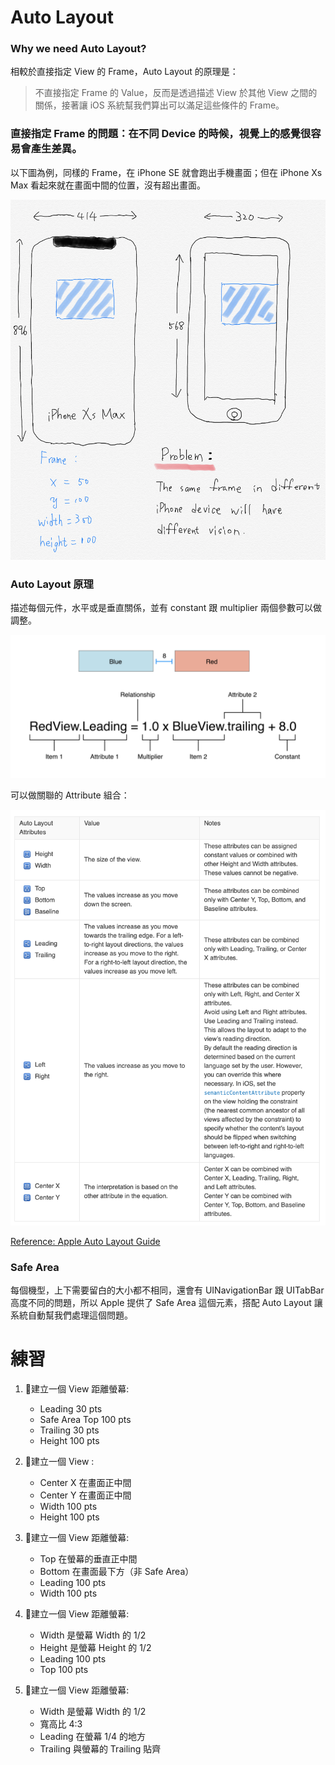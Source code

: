 # Auto Layout

### Why we need Auto Layout?

相較於直接指定 View 的 Frame，Auto Layout 的原理是：

> 不直接指定 Frame 的 Value，反而是透過描述 View 於其他 View 之間的關係，接著讓 iOS 系統幫我們算出可以滿足這些條件的 Frame。

### 直接指定 Frame 的問題：在不同 Device 的時候，視覺上的感覺很容易會產生差異。

以下圖為例，同樣的 Frame，在 iPhone SE 就會跑出手機畫面；但在 iPhone Xs Max 看起來就在畫面中間的位置，沒有超出畫面。

<img src="https://github.com/Wuchiwei/ntu-ios/blob/master/AutoLayout/images/problem_with_frame.png" alt="problem_with_frame" width=600/>

### Auto Layout 原理

描述每個元件，水平或是垂直關係，並有 constant 跟 multiplier 兩個參數可以做調整。

<img src="https://github.com/Wuchiwei/ntu-ios/blob/master/AutoLayout/images/auto_layout_formula.png" alt="auto_layout_formula" width=600/>

可以做關聯的 Attribute 組合：

<img src="https://github.com/Wuchiwei/ntu-ios/blob/master/AutoLayout/images/auto_layout_attribute.png" alt="auto_layout_attribute" width=600/>

[Reference: Apple Auto Layout Guide](https://developer.apple.com/library/archive/documentation/UserExperience/Conceptual/AutolayoutPG/AnatomyofaConstraint.html#//apple_ref/doc/uid/TP40010853-CH9-SW1)

### Safe Area

每個機型，上下需要留白的大小都不相同，還會有 UINavigationBar 跟 UITabBar 高度不同的問題，所以 Apple 提供了 Safe Area 這個元素，搭配 Auto Layout 讓系統自動幫我們處理這個問題。

# 練習
1. 建立一個 View 距離螢幕:
   * Leading 30 pts
   * Safe Area Top 100 pts
   * Trailing 30 pts
   * Height 100 pts 

2. 建立一個 View :
   * Center X 在畫面正中間
   * Center Y 在畫面正中間
   * Width 100 pts
   * Height 100 pts 

3. 建立一個 View 距離螢幕:
   * Top 在螢幕的垂直正中間
   * Bottom 在畫面最下方（非 Safe Area）
   * Leading 100 pts
   * Width 100 pts

4. 建立一個 View 距離螢幕:
   * Width 是螢幕 Width 的 1/2
   * Height 是螢幕 Height 的 1/2
   * Leading 100 pts
   * Top 100 pts

5. 建立一個 View 距離螢幕:
   * Width 是螢幕 Width 的 1/2
   * 寬高比 4:3
   * Leading 在螢幕 1/4 的地方
   * Trailing 與螢幕的 Trailing 貼齊
